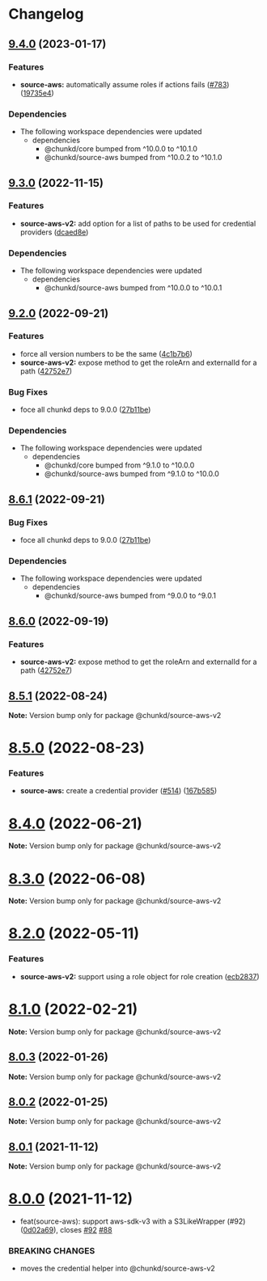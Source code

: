 # Changelog

## [9.4.0](https://github.com/blacha/chunkd/compare/source-aws-v2-v9.3.1...source-aws-v2-v9.4.0) (2023-01-17)


### Features

* **source-aws:** automatically assume roles if actions fails ([#783](https://github.com/blacha/chunkd/issues/783)) ([19735e4](https://github.com/blacha/chunkd/commit/19735e4701e1a1eb18ae2087892bc46771fb60b2))


### Dependencies

* The following workspace dependencies were updated
  * dependencies
    * @chunkd/core bumped from ^10.0.0 to ^10.1.0
    * @chunkd/source-aws bumped from ^10.0.2 to ^10.1.0

## [9.3.0](https://github.com/blacha/chunkd/compare/source-aws-v2-v9.2.0...source-aws-v2-v9.3.0) (2022-11-15)


### Features

* **source-aws-v2:** add option for a list of paths to be used for credential providers ([dcaed8e](https://github.com/blacha/chunkd/commit/dcaed8e53f0ab45b076be5695552eeaeef4373ba))


### Dependencies

* The following workspace dependencies were updated
  * dependencies
    * @chunkd/source-aws bumped from ^10.0.0 to ^10.0.1

## [9.2.0](https://github.com/blacha/chunkd/compare/source-aws-v2-v9.1.0...source-aws-v2-v9.2.0) (2022-09-21)


### Features

* force all version numbers to be the same ([4c1b7b6](https://github.com/blacha/chunkd/commit/4c1b7b6bb92b4586826b6b4c20eef5ee848eaf7b))
* **source-aws-v2:** expose method to get the roleArn and externalId for a path ([42752e7](https://github.com/blacha/chunkd/commit/42752e79f0f59830bec14bb8a9db1963dec52da4))


### Bug Fixes

* foce all chunkd deps to 9.0.0 ([27b11be](https://github.com/blacha/chunkd/commit/27b11be8e730ef84a406798f2b6751d70f81041d))


### Dependencies

* The following workspace dependencies were updated
  * dependencies
    * @chunkd/core bumped from ^9.1.0 to ^10.0.0
    * @chunkd/source-aws bumped from ^9.1.0 to ^10.0.0

## [8.6.1](https://github.com/blacha/chunkd/compare/source-aws-v2-v8.6.0...source-aws-v2-v8.6.1) (2022-09-21)


### Bug Fixes

* foce all chunkd deps to 9.0.0 ([27b11be](https://github.com/blacha/chunkd/commit/27b11be8e730ef84a406798f2b6751d70f81041d))


### Dependencies

* The following workspace dependencies were updated
  * dependencies
    * @chunkd/source-aws bumped from ^9.0.0 to ^9.0.1

## [8.6.0](https://github.com/blacha/chunkd/compare/source-aws-v2-v8.5.1...source-aws-v2-v8.6.0) (2022-09-19)


### Features

* **source-aws-v2:** expose method to get the roleArn and externalId for a path ([42752e7](https://github.com/blacha/chunkd/commit/42752e79f0f59830bec14bb8a9db1963dec52da4))

## [8.5.1](https://github.com/blacha/chunkd/compare/v8.5.0...v8.5.1) (2022-08-24)

**Note:** Version bump only for package @chunkd/source-aws-v2





# [8.5.0](https://github.com/blacha/chunkd/compare/v8.4.0...v8.5.0) (2022-08-23)


### Features

* **source-aws:** create a credential provider ([#514](https://github.com/blacha/chunkd/issues/514)) ([167b585](https://github.com/blacha/chunkd/commit/167b585bd57ae845bf93d5351be9054ca5e80625))





# [8.4.0](https://github.com/blacha/chunkd/compare/v8.3.0...v8.4.0) (2022-06-21)

**Note:** Version bump only for package @chunkd/source-aws-v2





# [8.3.0](https://github.com/blacha/chunkd/compare/v8.2.0...v8.3.0) (2022-06-08)

**Note:** Version bump only for package @chunkd/source-aws-v2





# [8.2.0](https://github.com/blacha/chunkd/compare/v8.1.0...v8.2.0) (2022-05-11)


### Features

* **source-aws-v2:** support using a role object for role creation ([ecb2837](https://github.com/blacha/chunkd/commit/ecb2837b2841b6623c8bf6150e04c19b50efde11))





# [8.1.0](https://github.com/blacha/chunkd/compare/v8.0.3...v8.1.0) (2022-02-21)

**Note:** Version bump only for package @chunkd/source-aws-v2





## [8.0.3](https://github.com/blacha/chunkd/compare/v8.0.2...v8.0.3) (2022-01-26)

**Note:** Version bump only for package @chunkd/source-aws-v2





## [8.0.2](https://github.com/blacha/chunkd/compare/v8.0.1...v8.0.2) (2022-01-25)

**Note:** Version bump only for package @chunkd/source-aws-v2





## [8.0.1](https://github.com/blacha/chunkd/compare/v8.0.0...v8.0.1) (2021-11-12)

**Note:** Version bump only for package @chunkd/source-aws-v2





# [8.0.0](https://github.com/blacha/chunkd/compare/v7.3.1...v8.0.0) (2021-11-12)


*  feat(source-aws): support aws-sdk-v3 with a S3LikeWrapper (#92) ([0d02a69](https://github.com/blacha/chunkd/commit/0d02a69499a513f7c552969d9857de92d7449bef)), closes [#92](https://github.com/blacha/chunkd/issues/92) [#88](https://github.com/blacha/chunkd/issues/88)


### BREAKING CHANGES

* moves the credential helper into @chunkd/source-aws-v2
